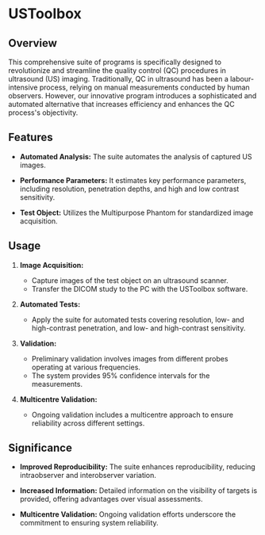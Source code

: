 # USToolbox

## Overview

This comprehensive suite of programs is specifically designed to revolutionize and streamline the quality control (QC) procedures in ultrasound (US) imaging. Traditionally, QC in ultrasound has been a labour-intensive process, relying on manual measurements conducted by human observers. However, our innovative program introduces a sophisticated and automated alternative that increases efficiency and enhances the QC process's objectivity.

## Features

- **Automated Analysis:** The suite automates the analysis of captured US images.
  
- **Performance Parameters:** It estimates key performance parameters, including resolution, penetration depths, and high and low contrast sensitivity.

- **Test Object:** Utilizes the Multipurpose Phantom for standardized image acquisition.

## Usage

1. **Image Acquisition:**
   - Capture images of the test object on an ultrasound scanner.
   - Transfer the DICOM study to the PC with the USToolbox software.

2. **Automated Tests:**
   - Apply the suite for automated tests covering resolution, low- and high-contrast penetration, and low- and high-contrast sensitivity.

3. **Validation:**
   - Preliminary validation involves images from different probes operating at various frequencies.
   - The system provides 95% confidence intervals for the measurements.

4. **Multicentre Validation:**
   - Ongoing validation includes a multicentre approach to ensure reliability across different settings.

## Significance

- **Improved Reproducibility:** The suite enhances reproducibility, reducing intraobserver and interobserver variation.

- **Increased Information:** Detailed information on the visibility of targets is provided, offering advantages over visual assessments.

- **Multicentre Validation:** Ongoing validation efforts underscore the commitment to ensuring system reliability.

